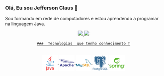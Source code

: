 ### Olá, Eu sou Jefferson Claus 👋

 Sou formando em rede de computadores e estou aprendendo a programar na linguagem Java.


<div align="center">
  <a href="https://github.com/Jeffersonclaus">
  <img height="180em" src="https://github-readme-stats.vercel.app/api?username=Jeffersonclaus&show_icons=true&theme=dracula&include_all_commits=true&count_private=true"/>
  <img height="180em" src="https://github-readme-stats.vercel.app/api/top-langs/?username=Jeffersonclaus&layout=compact&langs_count=7&theme=dracula"/>

  
    
    ###  Tecnologias  que tenho conhecimento 👋
  <div style="display: inline_block"><br>
  <img align="center" alt="Java" height="50" width="50" src="https://github.com/devicons/devicon/blob/master/icons/java/java-original-wordmark.svg">
  <img align="center" alt="Apache-Ts" height="50" width="50" src="https://github.com/devicons/devicon/blob/master/icons/apache/apache-line-wordmark.svg">
  <img align="center" alt="MySQL" height="50" width="50" src="https://github.com/devicons/devicon/blob/master/icons/mysql/mysql-original-wordmark.svg">
  <img align="center" alt="PostgreSQL" height="50" width="50" src="https://github.com/devicons/devicon/blob/master/icons/postgresql/postgresql-plain-wordmark.svg">
  <img align="center" alt="Spring" height="50" width="50" src="https://github.com/devicons/devicon/blob/master/icons/spring/spring-original-wordmark.svg">

 
  
  
